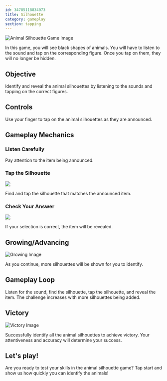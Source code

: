 ```yaml
---
id: 34785118834073
title: Silhouette
category: gameplay
section: tapping
---
```

![Animal Silhouette Game Image](https://help.studycat.com/hc/article_attachments/34915780007577)

In this game, you will see black shapes of animals. You will have to listen to the sound and tap on the corresponding figure. Once you tap on them, they will no longer be hidden.

## Objective

Identify and reveal the animal silhouettes by listening to the sounds and tapping on the correct figures.

## Controls

Use your finger to tap on the animal silhouettes as they are announced.

## Gameplay Mechanics

### Listen Carefully

Pay attention to the item being announced.

### Tap the Silhouette

![](https://help.studycat.com/hc/article_attachments/34785088097433)

Find and tap the silhouette that matches the announced item.

### Check Your Answer

![](https://help.studycat.com/hc/article_attachments/34785088100761)

If your selection is correct, the item will be revealed.

## Growing/Advancing

![Growing Image](https://help.studycat.com/hc/article_attachments/34915749569049)

As you continue, more silhouettes will be shown for you to identify.

## Gameplay Loop

Listen for the sound, find the silhouette, tap the silhouette, and reveal the item. The challenge increases with more silhouettes being added.

## Victory

![Victory Image](https://help.studycat.com/hc/article_attachments/34915749571993)

Successfully identify all the animal silhouettes to achieve victory. Your attentiveness and accuracy will determine your success.

## Let's play!

Are you ready to test your skills in the animal silhouette game? Tap start and show us how quickly you can identify the animals!